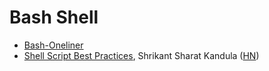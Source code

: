 # Bash Shell

- [Bash-Oneliner](https://onceupon.github.io/Bash-Oneliner/)
- [Shell Script Best
  Practices](https://sharats.me/posts/shell-script-best-practices/), Shrikant
  Sharat Kandula ([HN](https://news.ycombinator.com/item?id=33354286))
